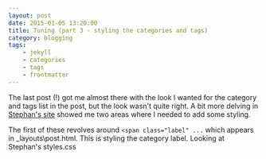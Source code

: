 ```yaml
---
layout: post
date: 2015-01-05 13:20:00
title: Tuning (part 3 - styling the categories and tags)
category: blogging
tags: 
    - jekyll
    - categories
    - tags
    - frontmatter
---
```

The last post (!) got me almost there with the look I wanted for the category and tags list in the post, but the look wasn't quite right.  A bit more delving in [Stephan's site](http://www.minddust.com/post/tags-and-categories-on-github-pages/) showed me two areas where I needed to add some styling.

The first of these revolves around `<span class="label" ...` which appears in _layouts\post.html.  This is styling the category label.  Looking at Stephan's styles.css 
